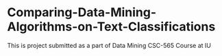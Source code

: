 # Comparing-Data-Mining-Algorithms-on-Text-Classifications
This is project submitted as a part of Data Mining CSC-565 Course at IU
